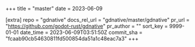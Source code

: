 +++
title = "master"
date = 2023-06-09

[extra]
repo = "gdnative"
docs_rel_url = "gdnative/master/gdnative"
pr_url = "https://github.com/godot-rust/gdnative"
pr_author = ""
sort_key = 9999-01-01
date_time = 2023-06-09T03:51:50Z
commit_sha = "fcaab90cb54630811fd500854da51a1c48eac7a3"
+++


